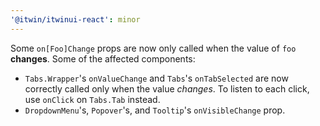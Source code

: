 ```yaml
---
'@itwin/itwinui-react': minor
---
```


Some `on[Foo]Change` props are now only called when the value of `foo` **changes**. Some of the affected components:
* `Tabs.Wrapper`'s `onValueChange` and `Tabs`'s `onTabSelected` are now correctly called only when the value *changes*. To listen to each click, use `onClick` on `Tabs.Tab` instead.
* `DropdownMenu`'s, `Popover`'s, and `Tooltip`'s `onVisibleChange` prop.
